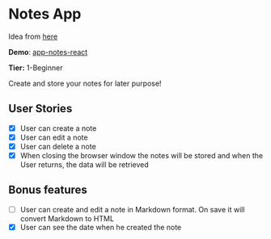 # Notes App

Idea from [here](https://github.com/florinpop17/app-ideas)

**Demo**: [app-notes-react](https://app-notes-react.netlify.app/)

**Tier:** 1-Beginner

Create and store your notes for later purpose!

## User Stories

-   [x] User can create a note
-   [x] User can edit a note
-   [x] User can delete a note
-   [x] When closing the browser window the notes will be stored and when the User returns, the data will be retrieved

## Bonus features

-   [ ] User can create and edit a note in Markdown format. On save it will convert Markdown to HTML
-   [x] User can see the date when he created the note

